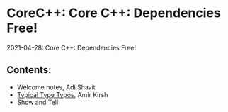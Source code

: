 # CoreC++: Core C++: Dependencies Free!
2021-04-28: Core C++: Dependencies Free!

## Contents:
- Welcome notes, Adi Shavit
- [Typical Type Typos](Typical_Type_Typos_Amir_Kirsh.pdf), Amir Kirsh
- Show and Tell





